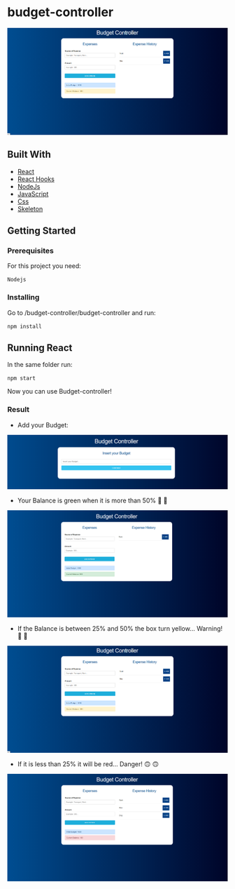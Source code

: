 # budget-controller

<img src="./img/budget3.png" /> 

## Built With

* [React](https://reactjs.org/)
* [React Hooks](https://es.reactjs.org/docs/hooks-intro.html)
* [NodeJs](https://nodejs.org/en/)
* [JavaScript](https://en.wikipedia.org/wiki/JavaScript)
* [Css](https://en.wikipedia.org/wiki/CSS)
* [Skeleton](http://getskeleton.com/)


## Getting Started

### Prerequisites

For this project you need:

```
Nodejs
```

### Installing

Go to /budget-controller/budget-controller and run:

```
npm install
```

## Running React

In the same folder run:

```
npm start
```

Now you can use Budget-controller!

### Result

* Add your Budget:

<img src="./img/budget1.png" /> 

* Your Balance is green when it is more than 50% :money_mouth_face: :money_mouth_face:

<img src="./img/budget2.png" /> 

* If the Balance is between 25% and 50% the box turn yellow... Warning! :slightly_smiling_face: :slightly_smiling_face:

<img src="./img/budget3.png" /> 

* If it is less than 25% it will be red... Danger! :upside_down_face: :upside_down_face:

<img src="./img/budget 4.png" /> 
